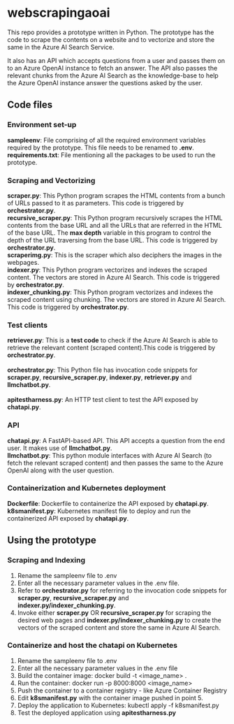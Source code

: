 # webscrapingaoai
This repo provides a prototype written in Python. 
The prototype has the code to scrape the contents on a website and to vectorize and store the same in the Azure AI Search Service. 

It also has an API which accepts questions from a user and passes them on to an Azure OpenAI instance to fetch an answer.  The API also passes the relevant chunks from the Azure AI Search as the knowledge-base to help the Azure OpenAI instance answer the questions asked by the user.  


## Code files

### Environment set-up
**sampleenv**: File comprising of all the required environment variables required by the prototype. This file needs to be renamed to **.env**. <br />
**requirements.txt**: File mentioning all the packages to be used to run the prototype.

### Scraping and Vectorizing
**scraper.py**: This Python program scrapes the HTML contents from a bunch of URLs passed to it as parameters. This code is triggered by **orchestrator.py**.<br />
**recursive_scraper.py**: This Python program recursively scrapes the HTML contents from the base URL and all the URLs that are referred in the HTML of the base URL. The **max depth** variable in this program to control the depth of the URL traversing from the base URL. This code is triggered by **orchestrator.py**.<br />
**scraperimg.py**: This is the scraper which also deciphers the images in the webpages.<br />
**indexer.py**: This Python program vectorizes and indexes the scraped content. The vectors are stored in Azure AI Search. This code is triggered by **orchestrator.py**.<br />
**indexer_chunking.py**: This Python program vectorizes and indexes the scraped content using chunking. The vectors are stored in Azure AI Search. This code is triggered by **orchestrator.py**.

### Test clients
**retriever.py**: This is a **test code** to check if the Azure AI Search is able to retrieve the relevant content (scraped content).This code is triggered by **orchestrator.py**.<br />  
**orchestrator.py**: This Python file has invocation code snippets for **scraper.py**, **recursive_scraper.py**, **indexer.py**, **retriever.py** and **llmchatbot.py**.<br />   
**apitestharness.py**: An HTTP test client to test the API exposed by **chatapi.py**.

### API
**chatapi.py**: A FastAPI-based API. This API accepts a question from the end user. It makes use of **llmchatbot.py**. <br />
**llmchatbot.py**: This python module interfaces with Azure AI Search (to fetch the relevant scraped content) and then passes the same to the Azure OpenAI along with the user question.

### Containerization and Kubernetes deployment
**Dockerfile**: Dockerfile to containerize the API exposed by **chatapi.py**.<br />
**k8smanifest.py**: Kubernetes manifest file to deploy and run the containerized API exposed by **chatapi.py**.<br />


## Using the prototype

### Scraping and Indexing
1. Rename the sampleenv file to .env<br />
2. Enter all the necessary parameter values in the .env file.<br />
3. Refer to **orchestrator.py** for referring to the invocation code snippets for **scraper.py**, **recursive_scraper.py** and **indexer.py/indexer_chunking.py**.<br />
4. Invoke either **scraper.py** OR **recursive_scraper.py** for scraping the desired web pages and **indexer.py/indexer_chunking.py** to create the vectors of the scraped content and store the same in Azure AI Search.

### Containerize and host the chatapi on Kubernetes
1. Rename the sampleenv file to .env<br />
2. Enter all the necessary parameter values in the .env file<br />
3. Build the container image: docker build -t <image_name> . <br />
4. Run the container: docker run -p 8000:8000 <image_name> <br />
5. Push the container to a container registry - like Azure Container Registry <br />
6. Edit **k8smanifest.py** with the container image pushed in point 5. <br />
7. Deploy the application to Kubernetes: kubectl apply -f k8smanifest.py <br />
7. Test the deployed application using **apitestharness.py** <br />
